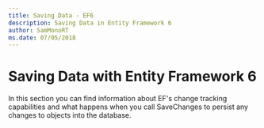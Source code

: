 ```yaml
---
title: Saving Data - EF6
description: Saving Data in Entity Framework 6
author: SamMonoRT
ms.date: 07/05/2018
---
```


# Saving Data with Entity Framework 6

In this section you can find information about EF's change tracking capabilities and what happens when you call SaveChanges to persist any changes to objects into the database.

